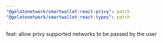 ```yaml
---
"@gelatonetwork/smartwallet-react-privy": patch
"@gelatonetwork/smartwallet-react-types": patch
---
```


feat: allow privy supported networks to be passed by the user
